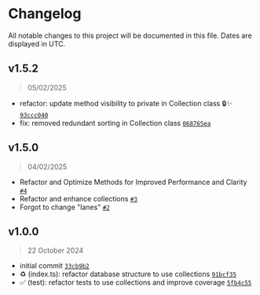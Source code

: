 # Changelog

All notable changes to this project will be documented in this file. Dates are displayed in UTC.

## v1.5.2

> 05/02/2025

- refactor: update method visibility to private in Collection class 🔒✨ [`93ccc040`](https://github.com/realfakenerd/jason/commit/93ccc0400de9c75282725e81a33fba91f9022fc1)
- fix: removed redundant sorting in Collection class [`068765ea`](https://github.com/realfakenerd/jason/commit/068765ea480ae9b3e2e5fac7306f1332498d05fc)

## v1.5.0

> 04/02/2025

- Refactor and Optimize Methods for Improved Performance and Clarity [`#4`](https://github.com/realfakenerd/jason/pull/4)
- Refactor and enhance collections [`#3`](https://github.com/realfakenerd/jason/pull/3)
- Forgot to change "lanes" [`#2`](https://github.com/realfakenerd/jason/pull/2)

## v1.0.0

> 22 October 2024

- initial commit [`33cb9b2`](https://github.com/realfakenerd/jason/commit/33cb9b260a9b8dd9288c5038747f8f16ed17be74)
- ♻️ (index.ts): refactor database structure to use collections [`91bcf35`](https://github.com/realfakenerd/jason/commit/91bcf359541113f9306eabc712c6d23cab23e98b)
- ✅ (test): refactor tests to use collections and improve coverage [`5fb4c55`](https://github.com/realfakenerd/jason/commit/5fb4c5565f1df3eb3c71a6b263d618137d40bf17)
